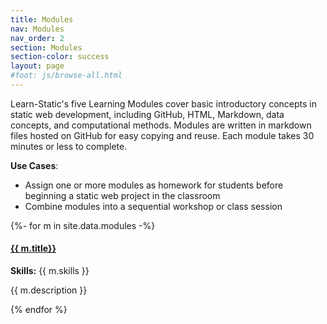 ```yaml
---
title: Modules
nav: Modules
nav_order: 2
section: Modules
section-color: success
layout: page
#foot: js/browse-all.html
---
```


Learn-Static's five Learning Modules cover basic introductory concepts in static web development, including GitHub, HTML, Markdown, data concepts, and computational methods.
Modules are written in markdown files hosted on GitHub for easy copying and reuse.
Each module takes 30 minutes or less to complete.

**Use Cases**:
- Assign one or more modules as homework for students before beginning a static web project in the classroom
- Combine modules into a sequential workshop or class session

<div class="row">
{%- for m in site.data.modules -%}
<div class="col-md-4">
    <div class="card my-2">
    <div class="card-body">
        <h4 class="card-title"><a href="{{ m.link }}" target="_blank" rel="noopener">{{ m.title}}</a></h4>
        <p class="card-text"><strong>Skills:</strong> {{ m.skills }}</p>
        <p class="card-text">{{ m.description }}</p>
    </div>
    </div>
</div>
{% endfor %}
</div>

<!--
<div id="documentList">
    <div class="input-group mb-3">
        <input type="text" id="listSearch" class="form-control form-control-lg search" aria-label="Text input to filter list" placeholder="Filter...">
        <button class="btn btn-lg btn-outline-secondary dropdown-toggle" type="button" data-bs-toggle="collapse" data-bs-target="#collapseListOptions" aria-expanded="false" aria-controls="collapseListOptions">options</button>
        <div class="collapse w-100" id="collapseListOptions">
            <div class="card card-body">
                <p>Sort by:</p>
                <p>
                    <input type="radio" class="btn-check" name="sort_list" id="list_shuffle" autocomplete="off" checked>
                    <label class="btn btn-outline-info m-1" for="list_shuffle">Random</label>
                    <input type="radio" class="btn-check sort" name="sort_list" id="list_title" autocomplete="off" data-sort="listTitle">
                    <label class="btn btn-outline-info m-1" for="list_title">Title</label>
                    <input type="radio" class="btn-check sort" name="sort_list" id="list_type" autocomplete="off" data-sort="listType">
                    <label class="btn btn-outline-info m-1" for="list_type">Type</label>
                </p>
                <p>View item types:</p>
                <p>
                    <input type="radio" class="btn-check" name="filterRadio" id="filter-all" autocomplete="off" value="show-all" checked>
                    <label class="btn btn-outline-primary m-1" for="filter-all">All</label>
                    {% assign types = site.documents | where_exp: 'i','i.ignore != true' | map: 'type' | compact | uniq %}
                    {% for t in types %}
                    <input type="radio" class="btn-check" name="filterRadio" id="filter-{{ t | slugify }}" autocomplete="off" value="{{ t }}">
                    <label class="btn btn-outline-primary m-1" for="filter-{{ t | slugify }}">{{ t }}</label>
                    {% endfor %}
                </p>
            </div>
        </div>
    </div>
    <div class="mt-5 list row row-cols-1 row-cols-md-2"></div>
</div>
-->